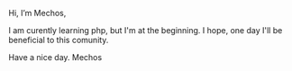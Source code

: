 Hi, I’m Mechos,

I am curently learning php, but I'm at the beginning. I hope, one day I'll be beneficial to this comunity.

Have a nice day.
Mechos
